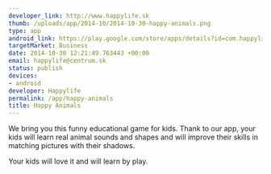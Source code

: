 ```yaml
--- 
developer_link: http://www.happylife.sk
thumb: /uploads/app/2014-10/2014-10-30-happy-animals.png
type: app
android_link: https://play.google.com/store/apps/details?id=com.happylife.happyanimals
targetMarket: Business
date: 2014-10-30 12:21:49.763443 +00:00
email: happylife@centrum.sk
status: publish
devices: 
- android
developer: Happylife
permalink: /app/happy-animals
title: Happy Animals
---
```


We bring you this funny educational game for kids. Thank to our app, your kids will learn real animal sounds and shapes and will improve their skills in matching pictures with their shadows.
 
Your kids will love it and will learn by play.
